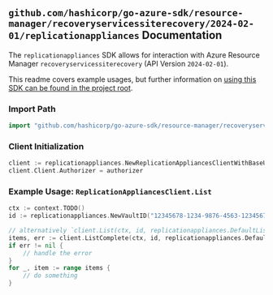 
## `github.com/hashicorp/go-azure-sdk/resource-manager/recoveryservicessiterecovery/2024-02-01/replicationappliances` Documentation

The `replicationappliances` SDK allows for interaction with Azure Resource Manager `recoveryservicessiterecovery` (API Version `2024-02-01`).

This readme covers example usages, but further information on [using this SDK can be found in the project root](https://github.com/hashicorp/go-azure-sdk/tree/main/docs).

### Import Path

```go
import "github.com/hashicorp/go-azure-sdk/resource-manager/recoveryservicessiterecovery/2024-02-01/replicationappliances"
```


### Client Initialization

```go
client := replicationappliances.NewReplicationAppliancesClientWithBaseURI("https://management.azure.com")
client.Client.Authorizer = authorizer
```


### Example Usage: `ReplicationAppliancesClient.List`

```go
ctx := context.TODO()
id := replicationappliances.NewVaultID("12345678-1234-9876-4563-123456789012", "example-resource-group", "vaultValue")

// alternatively `client.List(ctx, id, replicationappliances.DefaultListOperationOptions())` can be used to do batched pagination
items, err := client.ListComplete(ctx, id, replicationappliances.DefaultListOperationOptions())
if err != nil {
	// handle the error
}
for _, item := range items {
	// do something
}
```
